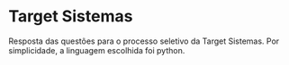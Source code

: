 # Target Sistemas

Resposta das questões para o processo seletivo da Target Sistemas. Por simplicidade, a linguagem escolhida foi python.
